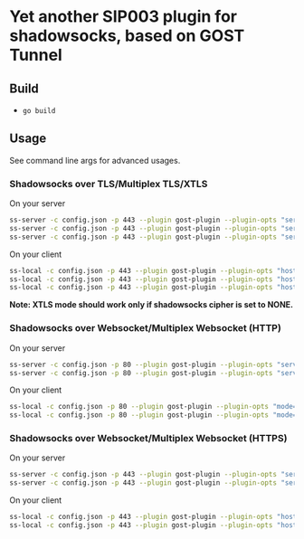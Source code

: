 # Yet another SIP003 plugin for shadowsocks, based on GOST Tunnel

## Build

* `go build`

## Usage

See command line args for advanced usages.

### Shadowsocks over TLS/Multiplex TLS/XTLS 

On your server

```sh
ss-server -c config.json -p 443 --plugin gost-plugin --plugin-opts "server;cert=cert.pem;key=key.pem;mode=tls"
ss-server -c config.json -p 443 --plugin gost-plugin --plugin-opts "server;cert=cert.pem;key=key.pem;mode=mtls"
ss-server -c config.json -p 443 --plugin gost-plugin --plugin-opts "server;cert=cert.pem;key=key.pem;mode=xtls"
```

On your client

```sh
ss-local -c config.json -p 443 --plugin gost-plugin --plugin-opts "host=mydomain.me;mode=tls"
ss-local -c config.json -p 443 --plugin gost-plugin --plugin-opts "host=mydomain.me;mode=mtls;mux=1"
ss-local -c config.json -p 443 --plugin gost-plugin --plugin-opts "host=mydomain.me;mode=xtls"
```

**Note: XTLS mode should work only if shadowsocks cipher is set to NONE.**

### Shadowsocks over Websocket/Multiplex Websocket (HTTP)

On your server

```sh
ss-server -c config.json -p 80 --plugin gost-plugin --plugin-opts "server;mode=ws"
ss-server -c config.json -p 80 --plugin gost-plugin --plugin-opts "server;mode=mws"
```

On your client

```sh
ss-local -c config.json -p 80 --plugin gost-plugin --plugin-opts "mode=ws"
ss-local -c config.json -p 80 --plugin gost-plugin --plugin-opts "mode=mws;mux=1"
```

### Shadowsocks over Websocket/Multiplex Websocket (HTTPS)

On your server

```sh
ss-server -c config.json -p 443 --plugin gost-plugin --plugin-opts "server;cert=cert.pem;key=key.pem;mode=wss"
ss-server -c config.json -p 443 --plugin gost-plugin --plugin-opts "server;cert=cert.pem;key=key.pem;mode=mwss"
```

On your client

```sh
ss-local -c config.json -p 443 --plugin gost-plugin --plugin-opts "host=mydomain.me;mode=wss"
ss-local -c config.json -p 443 --plugin gost-plugin --plugin-opts "host=mydomain.me;mode=mwss;mux=1"
```

